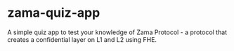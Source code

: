 # zama-quiz-app
A simple quiz app to test your knowledge of Zama Protocol - a protocol that creates a confidential layer on L1 and L2 using FHE.
